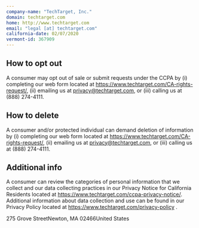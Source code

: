 ```yaml
---
company-name: "TechTarget, Inc."
domain: techtarget.com
home: http://www.techtarget.com
email: "legal [at] techtarget.com"
california-date: 02/07/2020
vermont-id: 367909
---
```

## How to opt out


A consumer may opt out of sale or submit requests under the CCPA by (i) completing our web form located at https://www.techtarget.com/CA-rights-request/, (ii) emailing us at privacy@techtarget.com, or (iii) calling us at (888) 274-4111.

## How to delete


A consumer and/or protected individual can demand deletion of information by (i) completing our web form located at https://www.techtarget.com/CA-rights-request/, (ii) emailing us at privacy@techtarget.com, or (iii) calling us at (888) 274-4111.

## Additional info


A consumer can review the categories of personal information that we collect and our data collecting practices in our Privacy Notice for California Residents located at https://www.techtarget.com/ccpa-privacy-notice/. Additional information about data collection and use can be found in our Privacy Policy located at https://www.techtarget.com/privacy-policy .

275 Grove StreetNewton, MA 02466United States














